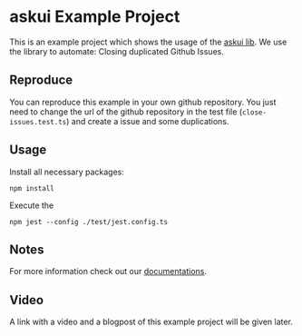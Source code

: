 # askui Example Project

 This is an example project which shows the usage of the [askui lib](https://github.com/askui/askui). 
 We use the library to automate: Closing  duplicated Github Issues.

## Reproduce

You can reproduce this example in your own github repository.
You just need to change the url of the github repository in the test file (`close-issues.test.ts`)
and create a issue and some duplications.

## Usage

Install all necessary packages:

```shell
npm install
```

Execute the 

```shell
npm jest --config ./test/jest.config.ts
```

## Notes

For more information check out our [documentations](https://docs.askui.com/).

## Video

A link with a video and a blogpost of this example project will be given later. 